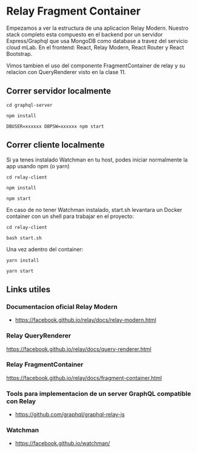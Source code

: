 # Relay Fragment Container

Empezamos a ver la estructura de una aplicacion Relay Modern. Nuestro stack completo esta compuesto en el backend por un servidor Express/Graphql que usa MongoDB como database a travez del servicio cloud mLab. En el frontend: React, Relay Modern, React Router y React Bootstrap.

Vimos tambien el uso del componente FragmentContainer de relay y su relacion con QueryRenderer visto en la clase 11.

## Correr servidor localmente

```
cd graphql-server
```
```
npm install
```
```
DBUSER=xxxxxx DBPSW=xxxxxx npm start
```

## Correr cliente localmente

Si ya tenes instalado Watchman en tu host, podes iniciar normalmente la app usando npm (o yarn)

```
cd relay-client
```
```
npm install
```
```
npm start
```

En caso de no tener Watchman instalado, start.sh levantara un Docker container con un shell para trabajar en el proyecto:

```
cd relay-client
```
```
bash start.sh
```

Una vez adentro del container:


```
yarn install
```
```
yarn start
```


## Links utiles

### Documentacion oficial Relay Modern

- https://facebook.github.io/relay/docs/relay-modern.html

### Relay QueryRenderer

https://facebook.github.io/relay/docs/query-renderer.html

### Relay FragmentContainer

https://facebook.github.io/relay/docs/fragment-container.html

### Tools para implementacion de un server GraphQL compatible con Relay

- https://github.com/graphql/graphql-relay-js

### Watchman

- https://facebook.github.io/watchman/

